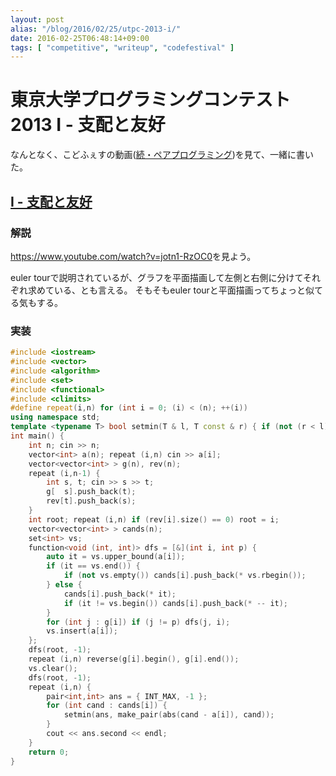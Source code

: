```yaml
---
layout: post
alias: "/blog/2016/02/25/utpc-2013-i/"
date: 2016-02-25T06:48:14+09:00
tags: [ "competitive", "writeup", "codefestival" ]
---
```


# 東京大学プログラミングコンテスト2013 I - 支配と友好

なんとなく、こどふぇすの動画([続・ペアプログラミング](https://www.youtube.com/watch?v=jotn1-RzOC0))を見て、一緒に書いた。

## [I - 支配と友好](https://beta.atcoder.jp/contests/utpc2013/tasks/utpc2013_09)

### 解説

<https://www.youtube.com/watch?v=jotn1-RzOC0>を見よう。

euler tourで説明されているが、グラフを平面描画して左側と右側に分けてそれぞれ求めている、とも言える。
そもそもeuler tourと平面描画ってちょっと似てる気もする。

### 実装

``` c++
#include <iostream>
#include <vector>
#include <algorithm>
#include <set>
#include <functional>
#include <climits>
#define repeat(i,n) for (int i = 0; (i) < (n); ++(i))
using namespace std;
template <typename T> bool setmin(T & l, T const & r) { if (not (r < l)) return false; l = r; return true; }
int main() {
    int n; cin >> n;
    vector<int> a(n); repeat (i,n) cin >> a[i];
    vector<vector<int> > g(n), rev(n);
    repeat (i,n-1) {
        int s, t; cin >> s >> t;
        g[  s].push_back(t);
        rev[t].push_back(s);
    }
    int root; repeat (i,n) if (rev[i].size() == 0) root = i;
    vector<vector<int> > cands(n);
    set<int> vs;
    function<void (int, int)> dfs = [&](int i, int p) {
        auto it = vs.upper_bound(a[i]);
        if (it == vs.end()) {
            if (not vs.empty()) cands[i].push_back(* vs.rbegin());
        } else {
            cands[i].push_back(* it);
            if (it != vs.begin()) cands[i].push_back(* -- it);
        }
        for (int j : g[i]) if (j != p) dfs(j, i);
        vs.insert(a[i]);
    };
    dfs(root, -1);
    repeat (i,n) reverse(g[i].begin(), g[i].end());
    vs.clear();
    dfs(root, -1);
    repeat (i,n) {
        pair<int,int> ans = { INT_MAX, -1 };
        for (int cand : cands[i]) {
            setmin(ans, make_pair(abs(cand - a[i]), cand));
        }
        cout << ans.second << endl;
    }
    return 0;
}
```

